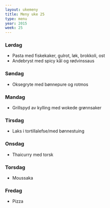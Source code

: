 ```yaml
---
layout: ukemeny
title: Meny uke 25
type: menu
year: 2015
week: 25
---
```


### Lørdag

- Pasta med fiskekaker, gulrot, løk, brokkoli, ost
- Andebryst med spicy kål og rødvinssaus

### Søndag

- Oksegryte med bønnepure og rotmos

### Mandag

- Grillspyd av kylling med wokede grønnsaker

### Tirsdag

- Laks i tortillalefse/med bønnestuing

### Onsdag

- Thaicurry med torsk

### Torsdag

- Moussaka

### Fredag

- Pizza

